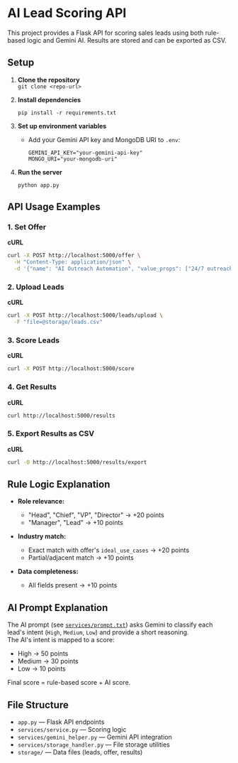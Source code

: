 # AI Lead Scoring API

This project provides a Flask API for scoring sales leads using both rule-based logic and Gemini AI. Results are stored and can be exported as CSV.

## Setup

1. **Clone the repository**  
   `git clone <repo-url>`

2. **Install dependencies**  
   ```
   pip install -r requirements.txt
   ```

3. **Set up environment variables**  
   - Add your Gemini API key and MongoDB URI to `.env`:
     ```
     GEMINI_API_KEY="your-gemini-api-key"
     MONGO_URI="your-mongodb-uri"
     ```

4. **Run the server**  
   ```
   python app.py
   ```

## API Usage Examples

### 1. Set Offer

**cURL**
```sh
curl -X POST http://localhost:5000/offer \
  -H "Content-Type: application/json" \
  -d '{"name": "AI Outreach Automation", "value_props": ["24/7 outreach", "6x more meetings"], "ideal_use_cases": ["B2B SaaS mid-market", "Tech companies", "Software services"]}'
```

### 2. Upload Leads

**cURL**
```sh
curl -X POST http://localhost:5000/leads/upload \
  -F "file=@storage/leads.csv"
```

### 3. Score Leads

**cURL**
```sh
curl -X POST http://localhost:5000/score
```

### 4. Get Results

**cURL**
```sh
curl http://localhost:5000/results
```

### 5. Export Results as CSV

**cURL**
```sh
curl -O http://localhost:5000/results/export
```

## Rule Logic Explanation

- **Role relevance:**  
  - "Head", "Chief", "VP", "Director" → +20 points  
  - "Manager", "Lead" → +10 points

- **Industry match:**  
  - Exact match with offer's `ideal_use_cases` → +20 points  
  - Partial/adjacent match → +10 points

- **Data completeness:**  
  - All fields present → +10 points

## AI Prompt Explanation

The AI prompt (see [`services/prompt.txt`](services/prompt.txt)) asks Gemini to classify each lead's intent (`High`, `Medium`, `Low`) and provide a short reasoning.  
The AI's intent is mapped to a score:
- High → 50 points
- Medium → 30 points
- Low → 10 points

Final score = rule-based score + AI score.

## File Structure

- `app.py` — Flask API endpoints
- `services/service.py` — Scoring logic
- `services/gemini_helper.py` — Gemini API integration
- `services/storage_handler.py` — File storage utilities
- `storage/` — Data files (leads, offer, results)
